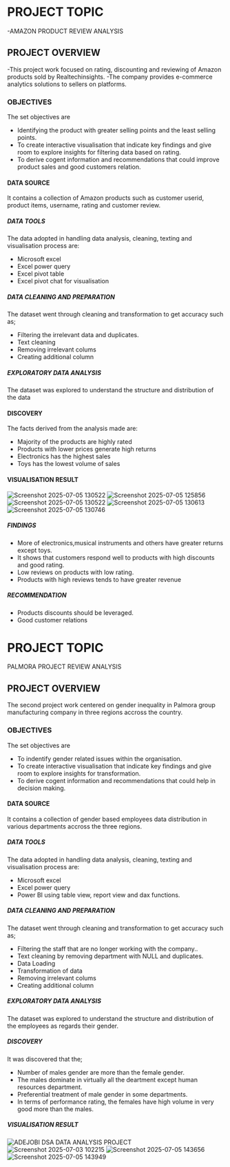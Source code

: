 # PROJECT TOPIC
-AMAZON PRODUCT REVIEW ANALYSIS
## PROJECT OVERVIEW
-This project work focused on rating, discounting and reviewing of Amazon products sold by Realtechinsights.
-The company provides e-commerce analytics solutions to sellers on platforms.
### OBJECTIVES
The set objectives are
- Identifying the product with greater selling points and the least selling points.
- To create interactive visualisation that indicate key findings and give room to explore insights for filtering data based on rating.
- To derive cogent information and recommendations that could improve product sales and good customers relation. 
#### DATA SOURCE
It contains a collection of Amazon products such as customer userid, product items, username, rating and customer review.
##### DATA TOOLS
The data adopted in handling data analysis, cleaning, texting and visualisation process are:
- Microsoft excel
- Excel power query
- Excel pivot table
- Excel pivot chat for visualisation
##### DATA CLEANING AND PREPARATION
The dataset went through cleaning and transformation to get accuracy such as;
- Filtering the irrelevant data and duplicates.
- Text cleaning
- Removing irrelevant colums
- Creating additional column
##### EXPLORATORY DATA ANALYSIS
The dataset was explored to understand the structure and distribution of the data
#### DISCOVERY
The facts derived from the analysis made are:
* Majority of the products are highly rated
* Products with lower prices generate high returns
* Electronics has the highest sales
* Toys has the lowest volume of sales
#### VISUALISATION RESULT
![Screenshot 2025-07-05 130522](https://github.com/user-attachments/assets/faa6dfa8-439e-4299-84a1-db4579600d9a)
![Screenshot 2025-07-05 125856](https://github.com/user-attachments/assets/0291e084-a3ab-4633-8b62-5a0dee99d768)
![Screenshot 2025-07-05 130522](https://github.com/user-attachments/assets/c6690fb3-cbdb-4f21-a932-14905b6c9d3b)
![Screenshot 2025-07-05 130613](https://github.com/user-attachments/assets/7db46a66-9d95-4bac-8f0a-a0da12189f94)
![Screenshot 2025-07-05 130746](https://github.com/user-attachments/assets/cd3c581f-3931-47db-be9f-c2f8d45b990d)
##### FINDINGS
* More of electronics,musical instruments and others have greater returns except toys.
* It shows that customers respond well to products with high discounts and good rating.
* Low reviews on products with low rating.
* Products with high reviews tends to have greater revenue
##### RECOMMENDATION
* Products discounts should be leveraged.
* Good customer relations


# PROJECT TOPIC
PALMORA PROJECT REVIEW ANALYSIS
## PROJECT OVERVIEW
The second project work centered on gender inequality in Palmora group manufacturing company in three regions accross the country.
### OBJECTIVES
The set objectives are
- To indentify gender related issues within the organisation.
- To create interactive visualisation that indicate key findings and give room to explore insights for transformation.
- To derive cogent information and recommendations that could help in decision making. 
#### DATA SOURCE
It contains a collection of gender based employees data distribution in various departments accross the three regions. 
##### DATA TOOLS
The data adopted in handling data analysis, cleaning, texting and visualisation process are:
- Microsoft excel
- Excel power query
- Power BI using table view, report view and dax functions.
##### DATA CLEANING AND PREPARATION
The dataset went through cleaning and transformation to get accuracy such as;
- Filtering the staff that are no longer working with the company..
- Text cleaning by removing department with NULL and duplicates.
- Data Loading
- Transformation of data
- Removing irrelevant colums
- Creating additional column
##### EXPLORATORY DATA ANALYSIS
The dataset was explored to understand the structure and distribution of the employees as regards their gender.
##### DISCOVERY
It was discovered that the; 
* Number of males gender are more than the female gender.
* The males dominate in virtually all the deartment except human resources department.
* Preferential treatment  of male gender in some departments.
* In terms of performance rating, the females have high volume in very good more than the males.
##### VISUALISATION RESULT
![ADEJOBI DSA DATA ANALYSIS PROJECT ](https://github.com/user-attachments/assets/6c2b85fa-dfb5-4589-8d45-757d47c131bc)
![Screenshot 2025-07-03 102215](https://github.com/user-attachments/assets/79f23b64-604f-49ae-a5c7-7d8a7b868d1b)
![Screenshot 2025-07-05 143656](https://github.com/user-attachments/assets/25b6a2f8-3df4-4634-86d3-74941b3a5d8c)
![Screenshot 2025-07-05 143949](https://github.com/user-attachments/assets/893e3d69-33d7-481a-9915-d50aaf058116)












